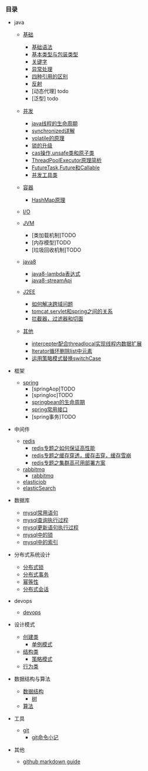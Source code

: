 

### 目录
* java
    * [基础](java)
        * [基础语法](/article/java/基础/基础语法.md)
        * [基本类型与包装类型](/article/java/基础/基本类型与包装类型.md)
        * [关键字](/article/java/基础/关键字.md)
        * [异常处理](/article/java/基础/异常处理.md)
        * [四种引用的区别](/article/java/基础/强引用、软引用、弱引用、幻象引用有什么区别.md)
        * [反射](/article/java/基础/反射.md)
        * [动态代理] todo
        * [泛型] todo
    * [并发](java)
        * [java线程的生命周期](/article/java/并发/java线程的生命周期.md)
        * [synchronized详解](/article/java/并发/synchronized详解.md)
        * [volatile的原理](/article/java/并发/volatile的原理.md)
        * [锁的升级](/article/java/并发/锁的升级.md)
        * [cas操作,unsafe类和原子类](/article/java/并发/cas操作,unsafe类和原子类.md)
        * [ThreadPoolExecutor原理简析](/article/java/并发/ThreadPoolExecutor原理简析.md)
        * [FutureTask,Future和Callable](/article/java/并发/FutureTask,Future和Callable.md)
        * [并发工具类](/article/java/并发/并发工具类.md)

    * [容器](java)
        * [HashMap原理](/article/java/容器/HashMap原理.md)
    * [I/O](java)
    * [JVM](java)
        * [类加载机制]TODO
        * [内存模型]TODO
        * [垃圾回收机制]TODO
    * [java8](java)
        * [java8-lambda表达式](/article/java/java8/java8-lambda表达式.md)
        * [java8-streamApi](/article/java/java8/java8-streamApi.md)
    * [J2EE](java)
        * [如何解决跨域问题](https://juejin.im/post/5c23993de51d457b8c1f4ee1)
        * [tomcat,servlet和spring之间的关系](https://www.cnblogs.com/shawshawwan/p/9002126.html)
        * [拦截器，过滤器和切面](https://blog.csdn.net/fly910905/article/details/86537648)
    * [其他](java)
        * [intercepter配合threadlocal实现线程内数据扩展](/article/java/其他/intercepter-and-threadlocal.md)
        * [Iterator循环删除list中元素](/article/java/其他/Iterator循环删除list中元素.md)
        * [运用策略模式替换switchCase](/article/java/其他/运用策略模式替换switchCase.md)

* 框架
    * [spring](框架)
        * [springAop]TODO
        * [springIoc]TODO
        * [springbean的生命周期](/article/框架/spring/springbean的生命周期.md)
        * [spring常用接口](/article/框架/spring/spring常用接口.md)
        * [spring事务]TODO

* 中间件
    * [redis](中间件)
        * [redis专题之如何保证高性能](/article/中间件/redis/redis专题之如何保证高性能.md)
        * [redis专题之缓存穿透，缓存击穿，缓存雪崩](/article/中间件/redis/redis专题之缓存穿透，缓存击穿，缓存雪崩.md)
        * [redis专题之集群高可用部署方案](/article/中间件/redis/redis专题之集群高可用部署方案.md)
    * [rabbitmq](中间件)
        * [rabbitmq](/article/中间件/rabbitmq/rabbitmq.md)
    * [elasticjob](中间件)
    * [elasticSearch](中间件)

* 数据库
    * [mysql常用语句](/article/数据库/mysql常用语句.md)
    * [mysql查询执行过程](/article/数据库/mysql查询执行过程.md)
    * [mysql更新语句执行过程](/article/数据库/mysql更新语句执行过程.md)
    * [mysql中的锁](/article/数据库/mysql中的锁.md)
    * [mysql中的索引](/article/数据库/mysql中的索引.md)

* 分布式系统设计
    * [分布式锁](/article/分布式系统设计/分布式锁.md)
    * [分布式事务](/article/分布式系统设计/分布式事务.md)
    * [幂等性](/article/分布式系统设计/幂等性.md)
    * [分布式会话](/article/分布式系统设计/分布式会话.md)
    
* devops
    * [devops](/article/devops/devops.md)

* 设计模式
    * [创建类](创建类)
        * [单例模式](/article/设计模式/结构类/单例模式.md)
    * [结构类](结构类)
        * [策略模式](/article/设计模式/结构类/策略模式.md)
    * [行为类](行为类)

* 数据结构与算法
    * [数据结构](数据结构)
        * [树](/article/数据结构与算法/数据结构/树.md)
    * [算法](算法)
    
* 工具
    * [git](git)
        * [git命令小记](/article/工具/git/git命令小记.md)

* 其他
    * [github markdown guide](https://guides.github.com/features/mastering-markdown/) 



